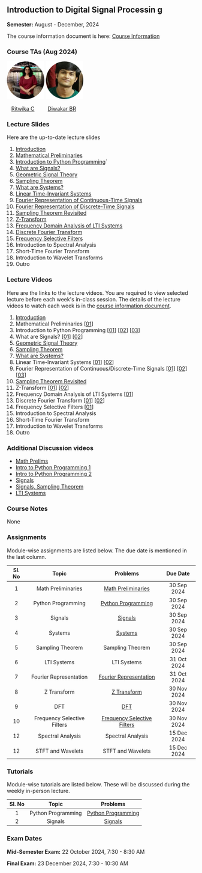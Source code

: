 ## Introduction to Digital Signal Processin g

**Semester:** August - December, 2024

The course information document is here: [Course Information](info.pdf)

### Course TAs (Aug 2024)
<p align="left">
  <img src="tas/ritwika.png" alt="Ritwika C" width="100"/>
  <img src="tas/diwakar.png" alt="Diwakar" width="100"/>
</p>

<p align="left">
  &nbsp;&nbsp;&nbsp;<span><a href="https://github.com/ParvN">Ritwika C</a></span> &nbsp;&nbsp;&nbsp;&nbsp;&nbsp;&nbsp;&nbsp;
  <span><a href="https://github.com/bkdiwakar34">Diwakar BR</a></span> &nbsp;&nbsp;&nbsp;
</p>

### Lecture Slides
Here are the up-to-date lecture slides
1. [Introduction](lecture_slides/orientation.pdf)
2. [Mathematical Preliminaries](lecture_slides/mathprelim.pdf)
3. [Introduction to Python Programming](lecture_slides/introtopython.pdf)`
4. [What are Signals?](lecture_slides/signals.pdf)
5. [Geometric Signal Theory](lecture_slides/geometricsignaltheory.pdf)
6. [Sampling Theorem](lecture_slides/samplingtheorem.pdf)
7. [What are Systems?](lecture_slides/systems.pdf)
8. [Linear Time-Invariant Systems](lecture_slides/ltisystems.pdf)
9. [Fourier Representation of Continuous-Time Signals](lecture_slides/fourier-ct.pdf)
10. [Fourier Representation of Discrete-Time Signals](lecture_slides/fourier-dt.pdf)
11. [Sampling Theorem Revisited](lecture_slides/sampling-revisited.pdf)
12. [Z-Transform](lecture_slides/ztransform.pdf)
13. [Frequency Domain Analysis of LTI Systems](lecture_slides/freqresplti.pdf)
14. [Discrete Fourier Transform](lecture_slides/dft.pdf)
15. [Frequency Selective Filters](lecture_slides/digitalfilters.pdf)
16. Introduction to Spectral Analysis
17. Short-Time Fourier Transform
17. Introduction to Wavelet Transforms
22. Outro

### Lecture Videos
Here are the links to the lecture videos. You are required to view selected lecture before each week's in-class session. The details of the lecture videos to watch each week is in the [course information document](info.pdf).
1. [Introduction](https://youtu.be/n8LgrM7dAh0)
2. Mathematical Preliminaries [[01](https://youtu.be/h3I_REUCsbA)]
3. Introduction to Python Programming [[01](https://youtu.be/1eXOSy_AHdM)] [[02](https://youtu.be/SOLMLhd_EIs)] [[03](https://youtu.be/Rzvn0RAgetU)]
4. What are Signals? [[01](https://youtu.be/q3m944tOGzE)] [[02](https://youtu.be/QBt0hPJOELY)]
5. [Geometric Signal Theory](https://youtu.be/QZqRU7kwsXE)
6. [Sampling Theorem](https://youtu.be/0HUQt8eE6LE)
7. [What are Systems?](https://youtu.be/GgNmZyYHAjQ)
8. Linear Time-Invariant Systems [[01](https://youtu.be/nWwPqLqZFF8)] [[02](https://youtu.be/louRwQAY3I4)]
9. Fourier Representation of Continuous/Discrete-Time Signals [[01](https://youtu.be/isJZeiWhhLI)] [[02](https://youtu.be/8-QqBFQTJuQ)] [[03](https://youtu.be/p00HvSKdtoc)]
10. [Sampling Theorem Revisited](https://youtu.be/RyjKPE7QyYI)
11. Z-Transform [[01](https://youtu.be/RyjKPE7QyYI?t=3667)] [[02](https://youtu.be/m2Y2U1iePtc)]
13. Frequency Domain Analysis of LTI Systems [[01](https://youtu.be/mvhRxdSf9ns)]
14. Discrete Fourier Transform [[01](https://youtu.be/X57VLAxmV3U)]  [[02](https://youtu.be/UrqiJIr1Buk)]
15. Frequency Selective Filters [[01](https://youtu.be/3mzsMDIdDPU)]
16. Introduction to Spectral Analysis
17. Short-Time Fourier Transform
17. Introduction to Wavelet Transforms
22. Outro

### Additional Discussion videos
- [Math Prelims](https://youtu.be/yUq7RIp1VLo)
- [Intro to Python Programming 1](https://youtu.be/d1gH2OCJJL4)
- [Intro to Python Programming 2](https://youtu.be/tWRTDyL08es)
- [Signals](https://youtu.be/4Df8UyNxDA8)
- [Signals, Sampling Theorem](https://youtu.be/c4nfxak-BxY)
- [LTI Systems](https://youtu.be/5CYayZeL7yg)

### Course Notes
None

### Assignments
Module-wise assignments are listed below. The due date is mentioned in the last column.

Sl. No | Topic | Problems | Due Date
:---: | :---: | :---: | :---:
 1 | Math Preliminaries | [Math Preliminaries](assignments/mathprelim.pdf) | 30 Sep 2024
 2 | Python Programming  | [Python Programming ]()| 30 Sep 2024
 3 | Signals | [Signals](assignments/signals.pdf)| 30 Sep 2024
 4 | Systems | [Systems](assignments/systems.pdf)| 30 Sep 2024
 5 | Sampling Theorem | Sampling Theorem| 30 Sep 2024
 6 | LTI Systems | LTI Systems| 31 Oct 2024
 7 | Fourier Representation | [Fourier Representation](assignments/fourier.pdf)| 31 Oct 2024
 8 | Z Transform | [Z Transform](assignments/ztransform.pdf)| 30 Nov 2024
 9 | DFT | [DFT](assignments/dft.pdf)| 30 Nov 2024
 10 | Frequency Selective Filters | [Frequency Selective Filters](assignments/digitalfilter.pdf)| 30 Nov 2024
 12 | Spectral Analysis | Spectral Analysis| 15 Dec 2024
 12 | STFT and Wavelets | STFT and Wavelets| 15 Dec 2024

### Tutorials
Module-wise tutorials are listed below. These will be discussed during the weekly in-person lecture.

Sl. No | Topic | Problems
:---: | :---: | :---:
 1 | Python Programming  | [Python Programming](tutorials/tutorial1.ipynb)
 2 | Signals  | [Signals](tutorials/)
 
### Exam Dates
**Mid-Semester Exam:** 22 October 2024, 7:30 - 8:30 AM

**Final Exam:** 23 December 2024, 7:30 - 10:30 AM

